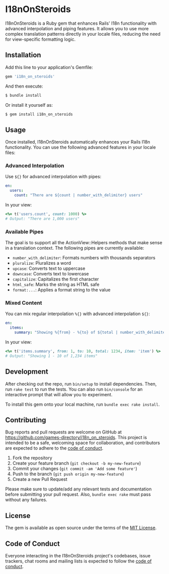 # I18nOnSteroids

I18nOnSteroids is a Ruby gem that enhances Rails' I18n functionality with advanced interpolation and piping features. It allows you to use more complex translation patterns directly in your locale files, reducing the need for view-specific formatting logic.

## Installation

Add this line to your application's Gemfile:

```ruby
gem 'i18n_on_steroids'
```

And then execute:

```bash
$ bundle install
```

Or install it yourself as:

```bash
$ gem install i18n_on_steroids
```

## Usage

Once installed, I18nOnSteroids automatically enhances your Rails I18n functionality. You can use the following advanced features in your locale files:

### Advanced Interpolation

Use `${}` for advanced interpolation with pipes:

```yaml
en:
  users:
    count: "There are ${count | number_with_delimiter} users"
```

In your view:

```ruby
<%= t('users.count', count: 1000) %>
# Output: "There are 1,000 users"
```

### Available Pipes
The goal is to support all the ActionView::Helpers methods that make sense in a translation context.
The following pipes are currently available:

- `number_with_delimiter`: Formats numbers with thousands separators
- `pluralize`: Pluralizes a word
- `upcase`: Converts text to uppercase
- `downcase`: Converts text to lowercase
- `capitalize`: Capitalizes the first character
- `html_safe`: Marks the string as HTML safe
- `format:...`: Applies a format string to the value

### Mixed Content

You can mix regular interpolation `%{}` with advanced interpolation `${}`:

```yaml
en:
  items:
    summary: "Showing %{from} - %{to} of ${total | number_with_delimiter} ${item | pluralize:%{total}}"
```

In your view:

```ruby
<%= t('items.summary', from: 1, to: 10, total: 1234, item: 'item') %>
# Output: "Showing 1 - 10 of 1,234 items"
```

## Development

After checking out the repo, run `bin/setup` to install dependencies. Then, run `rake test` to run the tests. You can also run `bin/console` for an interactive prompt that will allow you to experiment.

To install this gem onto your local machine, run `bundle exec rake install`.

## Contributing

Bug reports and pull requests are welcome on GitHub at https://github.com/games-directory/i18n_on_steroids. This project is intended to be a safe, welcoming space for collaboration, and contributors are expected to adhere to the [code of conduct](https://github.com/games-directory/i18n_on_steroids/blob/main/CODE_OF_CONDUCT.md).

1. Fork the repository
2. Create your feature branch (`git checkout -b my-new-feature`)
3. Commit your changes (`git commit -am 'Add some feature'`)
4. Push to the branch (`git push origin my-new-feature`)
5. Create a new Pull Request

Please make sure to update/add any relevant tests and documentation before submitting your pull request. Also, `bundle exec rake` must pass without any failures.

## License

The gem is available as open source under the terms of the [MIT License](https://opensource.org/licenses/MIT).

## Code of Conduct

Everyone interacting in the I18nOnSteroids project's codebases, issue trackers, chat rooms and mailing lists is expected to follow the [code of conduct](https://github.com/games-directory/i18n_on_steroids/blob/main/CODE_OF_CONDUCT.md).